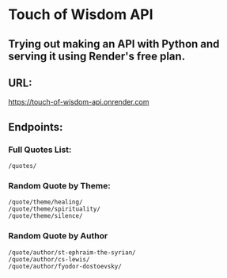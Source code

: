 # Touch of Wisdom API

## Trying out making an API with Python and serving it using Render's free plan.

## URL:
https://touch-of-wisdom-api.onrender.com

## Endpoints:
### Full Quotes List:
`/quotes/`

### Random Quote by Theme:
`/quote/theme/healing/`\
`/quote/theme/spirituality/`\
`/quote/theme/silence/`

### Random Quote by Author
`/quote/author/st-ephraim-the-syrian/`\
`/quote/author/cs-lewis/`\
`/quote/author/fyodor-dostoevsky/`
